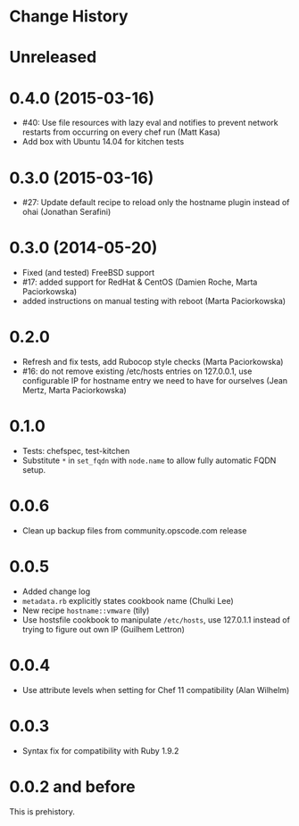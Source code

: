 # Change History

Unreleased
==========

0.4.0 (2015-03-16)
==================
 - #40: Use file resources with lazy eval and notifies to prevent network restarts from occurring on every chef run (Matt Kasa)
 - Add box with Ubuntu 14.04 for kitchen tests

0.3.0 (2015-03-16)
==================

- #27: Update default recipe to reload only the hostname plugin instead of ohai (Jonathan Serafini)

0.3.0 (2014-05-20)
==================
 - Fixed (and tested) FreeBSD support
 - #17: added support for RedHat & CentOS (Damien Roche, Marta Paciorkowska)
 - added instructions on manual testing with reboot (Marta Paciorkowska)

0.2.0
=====
 - Refresh and fix tests, add Rubocop style checks (Marta Paciorkowska)
 - #16: do not remove existing /etc/hosts entries on 127.0.0.1, use
   configurable IP for hostname entry we need to have for ourselves
   (Jean Mertz, Marta Paciorkowska)

0.1.0
=====
 - Tests: chefspec, test-kitchen
 - Substitute `*` in `set_fqdn` with `node.name` to allow fully
   automatic FQDN setup.

0.0.6
=====
 - Clean up backup files from community.opscode.com release

0.0.5
=====
 - Added change log
 - `metadata.rb` explicitly states cookbook name (Chulki Lee)
 - New recipe `hostname::vmware` (tily)
 - Use hostsfile cookbook to manipulate `/etc/hosts`, use 127.0.1.1
   instead of trying to figure out own IP (Guilhem Lettron)
   
0.0.4
=====
 - Use attribute levels when setting for Chef 11 compatibility (Alan
   Wilhelm)

0.0.3
=====
 - Syntax fix for compatibility with Ruby 1.9.2

0.0.2 and before
================

This is prehistory.
